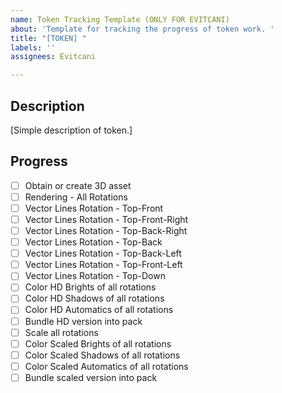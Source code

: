 ```yaml
---
name: Token Tracking Template (ONLY FOR EVITCANI)
about: 'Template for tracking the progress of token work. '
title: "[TOKEN] "
labels: ''
assignees: Evitcani

---
```


## Description

[Simple description of token.]

## Progress

- [ ] Obtain or create 3D asset
- [ ] Rendering - All Rotations
- [ ] Vector Lines Rotation - Top-Front
- [ ] Vector Lines Rotation - Top-Front-Right
- [ ] Vector Lines Rotation - Top-Back-Right
- [ ] Vector Lines Rotation - Top-Back
- [ ] Vector Lines Rotation - Top-Back-Left
- [ ] Vector Lines Rotation - Top-Front-Left
- [ ] Vector Lines Rotation - Top-Down
- [ ] Color HD Brights of all rotations
- [ ] Color HD Shadows of all rotations
- [ ] Color HD Automatics of all rotations
- [ ] Bundle HD version into pack
- [ ] Scale all rotations 
- [ ] Color Scaled Brights of all rotations
- [ ] Color Scaled Shadows of all rotations
- [ ] Color Scaled Automatics of all rotations
- [ ] Bundle scaled version into pack
